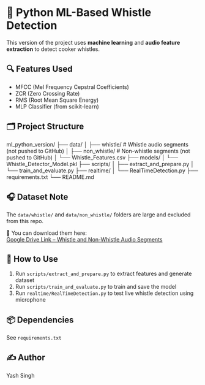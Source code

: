 # 🤖 Python ML-Based Whistle Detection

This version of the project uses **machine learning** and **audio feature extraction** to detect cooker whistles.

## 🔍 Features Used
- MFCC (Mel Frequency Cepstral Coefficients)
- ZCR (Zero Crossing Rate)
- RMS (Root Mean Square Energy)
- MLP Classifier (from scikit-learn)

## 🗂 Project Structure
ml_python_version/ ├── data/ │ ├── whistle/ # Whistle audio segments (not pushed to GitHub) │ ├── non_whistle/ # Non-whistle segments (not pushed to GitHub) │ └── Whistle_Features.csv ├── models/ │ └── Whistle_Detector_Model.pkl ├── scripts/ │ ├── extract_and_prepare.py │ └── train_and_evaluate.py ├── realtime/ │ └── RealTimeDetection.py ├── requirements.txt └── README.md

## 🎧 Dataset Note

The `data/whistle/` and `data/non_whistle/` folders are large and excluded from this repo.

📁 You can download them here:  
[Google Drive Link – Whistle and Non-Whistle Audio Segments](https://drive.google.com/drive/folders/1g0p8dNe2xTWcaKZDtPi1t3BY7Fgyd0JJ?usp=sharing )


## 🚀 How to Use
1. Run `scripts/extract_and_prepare.py` to extract features and generate dataset
2. Run `scripts/train_and_evaluate.py` to train and save the model
3. Run `realtime/RealTimeDetection.py` to test live whistle detection using microphone

## 📦 Dependencies
See `requirements.txt`

## ✍️ Author
Yash Singh

